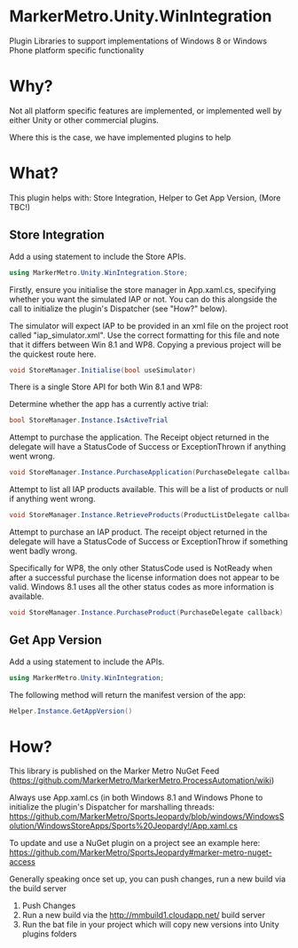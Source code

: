 MarkerMetro.Unity.WinIntegration
================================

Plugin Libraries to support implementations of Windows 8 or Windows Phone platform specific functionality

Why?
================================
Not all platform specific features are implemented, or implemented well by either Unity or other commercial plugins. 

Where this is the case, we have implemented plugins to help


What?
================================
This plugin helps with: Store Integration, Helper to Get App Version, (More TBC!)

## Store Integration

Add a using statement to include the Store APIs.

```csharp
using MarkerMetro.Unity.WinIntegration.Store;
```

Firstly, ensure you initialise the store manager in App.xaml.cs, specifying whether you want the simulated IAP or not. You can do this alongside the call to initialize the plugin's Dispatcher (see "How?" below).

The simulator will expect IAP to be provided in an xml file on the project root called "iap_simulator.xml". Use the correct formatting for this file and note that it differs between Win 8.1 and WP8. Copying a previous project will be the quickest route here.

```csharp
void StoreManager.Initialise(bool useSimulator)
```

There is a single Store API for both Win 8.1 and WP8:

Determine whether the app has a currently active trial:

```csharp
bool StoreManager.Instance.IsActiveTrial
```

Attempt to purchase the application. The Receipt object returned in the delegate will have a StatusCode of Success or ExceptionThrown if anything went wrong.

```csharp
void StoreManager.Instance.PurchaseApplication(PurchaseDelegate callback)
```

Attempt to list all IAP products available. This will be a list of products or null if anything went wrong.

```csharp
void StoreManager.Instance.RetrieveProducts(ProductListDelegate callback)
```

Attempt to purchase an IAP product. The receipt object returned in the delegate will have a StatusCode of Success or ExceptionThrow if something went badly wrong. 

Specifically for WP8, the only other StatusCode used is NotReady when after a successful purchase the license information does not appear to be valid. Windows 8.1 uses all the other status codes as more information is available.

```csharp
void StoreManager.Instance.PurchaseProduct(PurchaseDelegate callback)
```

## Get App Version

Add a using statement to include the  APIs.

```csharp
using MarkerMetro.Unity.WinIntegration;
```

The following method will return the manifest version of the app:

```csharp
Helper.Instance.GetAppVersion()
```


How?
================================
This library is published on the Marker Metro NuGet Feed (https://github.com/MarkerMetro/MarkerMetro.ProcessAutomation/wiki)

Always use App.xaml.cs (in both Windows 8.1 and Windows Phone to initialize the plugin's Dispatcher for marshalling threads:
https://github.com/MarkerMetro/SportsJeopardy/blob/windows/WindowsSolution/WindowsStoreApps/Sports%20Jeopardy!/App.xaml.cs

To update and use a NuGet plugin on a project see an example here:
https://github.com/MarkerMetro/SportsJeopardy#marker-metro-nuget-access

Generally speaking once set up, you can push changes, run a new build via the build server

1. Push Changes
2. Run a new build via the http://mmbuild1.cloudapp.net/ build server
3. Run the bat file in your project which will copy new versions into Unity plugins folders
